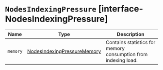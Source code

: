 # `NodesIndexingPressure` [interface-NodesIndexingPressure]

| Name | Type | Description |
| - | - | - |
| `memory` | [NodesIndexingPressureMemory](./NodesIndexingPressureMemory.md) | Contains statistics for memory consumption from indexing load. |
